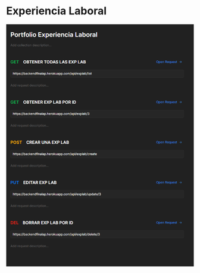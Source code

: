 # Experiencia Laboral

![alt text](https://github.com/Lucaceres/backendPortfolio/blob/main/DOCUMENTACION/Experiencia%20laboral.png?raw=true)
